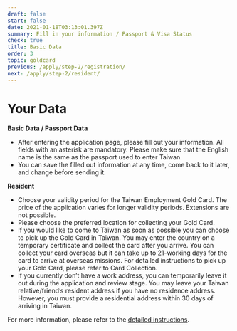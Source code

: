 ```yaml
---
draft: false
start: false
date: 2021-01-18T03:13:01.397Z
summary: Fill in your information / Passport & Visa Status
check: true
title: Basic Data
order: 3
topic: goldcard
previous: /apply/step-2/registration/
next: /apply/step-2/resident/
---
```

# Your Data

**Basic Data / Passport Data**

* After entering the application page, please fill out your information. All fields with an asterisk are mandatory. Please make sure that the English name is the same as the passport used to enter Taiwan.
* You can save the filled out information at any time, come back to it later, and change before sending it.

**Resident**

* Choose your validity period for the Taiwan Employment Gold Card. The price of the application varies for longer validity periods. Extensions are not possible.
* Please choose the preferred location for collecting your Gold Card.
* If you would like to come to Taiwan as soon as possible you can choose to pick up the Gold Card in Taiwan. You may enter the country on a temporary certificate and collect the card after you arrive. You can collect your card overseas but it can take up to 21-working days for the card to arrive at overseas missions. For detailed instructions to pick up your Gold Card, please refer to Card Collection.
* If you currently don’t have a work address, you can temporarily leave it out during the application and review stage. You may leave your Taiwan relative/friend’s resident address if you have no residence address. However, you must provide a residential address within 30 days of arriving in Taiwan.

For more information, please refer to the [detailed instructions](/en/application/#online-application).